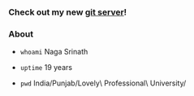 ### Check out my new [git server](https://git.knsrinath.com)!

### About
- `whoami`  Naga Srinath

- `uptime`  19 years

- `pwd`	India/Punjab/Lovely\ Professional\ University/
